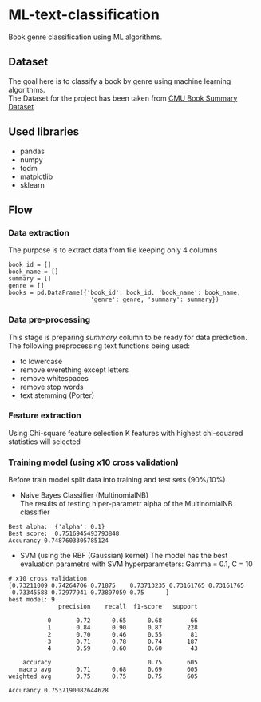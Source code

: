 # ML-text-classification
Book genre classification using ML algorithms. 

## Dataset 
The goal here is to classify a book by genre using machine learning algorithms. <br />
The Dataset for the project has been taken from [CMU Book Summary Dataset](http://www.cs.cmu.edu/~dbamman/booksummaries.html)

## Used libraries
- pandas
- numpy
- tqdm
- matplotlib
- sklearn

## Flow
### Data extraction
The purpose is to extract data from file keeping only 4 columns
```
book_id = []
book_name = []
summary = []
genre = []
books = pd.DataFrame({'book_id': book_id, 'book_name': book_name,
                       'genre': genre, 'summary': summary})
```
### Data pre-processing
This stage is preparing *summary* column to be ready for data prediction. The following preprocessing text functions being used:
- to lowercase
- remove everething except letters
- remove whitespaces
- remove stop words
- text stemming (Porter) 
### Feature extraction
Using Chi-square feature selection K features with highest chi-squared statistics will selected
### Training model (using x10 cross validation)
Before train model split data into training and test sets (90%/10%)
- Naive Bayes Classifier (MultinomialNB) <br />
The results of testing hiper-parametr alpha of the MultinomialNB classifier
```
Best alpha:  {'alpha': 0.1}
Best score:  0.7516945493793848
Accurancy 0.7487603305785124
```
- SVM (using the RBF (Gaussian) kernel)
The model has the best evaluation parametrs with SVM hyperparameters: Gamma = 0.1, C = 10
```
# x10 cross validation
[0.73211009 0.74264706 0.71875    0.73713235 0.73161765 0.73161765
 0.73345588 0.72977941 0.73897059 0.75      ]
best model: 9
              precision    recall  f1-score   support

           0       0.72      0.65      0.68        66
           1       0.84      0.90      0.87       228
           2       0.70      0.46      0.55        81
           3       0.71      0.78      0.74       187
           4       0.59      0.60      0.60        43

    accuracy                           0.75       605
   macro avg       0.71      0.68      0.69       605
weighted avg       0.75      0.75      0.75       605

Accurancy 0.7537190082644628
```
